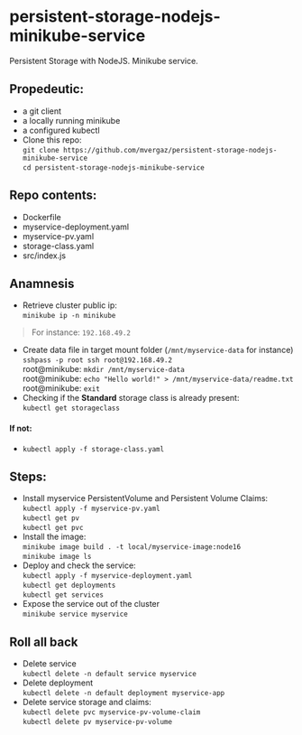 # persistent-storage-nodejs-minikube-service
Persistent Storage with NodeJS. Minikube service.
## Propedeutic:
-   a git client
-   a locally running minikube
-   a configured kubectl
-   Clone this repo:\
`git clone https://github.com/mvergaz/persistent-storage-nodejs-minikube-service`\
`cd persistent-storage-nodejs-minikube-service`
## Repo contents:
-   Dockerfile
-   myservice-deployment.yaml
-   myservice-pv.yaml
-   storage-class.yaml
-   src/index.js
## Anamnesis
-   Retrieve cluster public ip:\
`minikube ip -n minikube`
> For instance: `192.168.49.2`
-   Create data file in target mount folder (`/mnt/myservice-data` for instance)\
`sshpass -p root ssh root@192.168.49.2`\
root@minikube: `mkdir /mnt/myservice-data`\
root@minikube: `echo "Hello world!" > /mnt/myservice-data/readme.txt`\
root@minikube: `exit`
-   Checking if the **Standard** storage class is already present:\
`kubectl get storageclass`
#### **If not**:
-   `kubectl apply -f storage-class.yaml`
##  Steps:
-   Install myservice PersistentVolume and Persistent Volume Claims:\
`kubectl apply -f myservice-pv.yaml`\
`kubectl get pv`\
`kubectl get pvc`
-   Install the image:\
`minikube image build . -t local/myservice-image:node16`\
`minikube image ls`
-   Deploy and check the service:\
`kubectl apply -f myservice-deployment.yaml`\
`kubectl get deployments`\
`kubectl get services`
-   Expose the service out of the cluster\
`minikube service myservice`
## Roll all back
-   Delete service\
`kubectl delete -n default service myservice`
-   Delete deployment\
`kubectl delete -n default deployment myservice-app`
-   Delete service storage and claims:\
`kubectl delete pvc myservice-pv-volume-claim`\
`kubectl delete pv myservice-pv-volume`